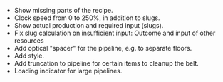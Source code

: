 - Show missing parts of the recipe.
- Clock speed from 0 to 250%, in addition to slugs.
- Show actual production and required input (slugs).
- Fix slug calculation on insufficient input: Outcome and input of other resources
- Add optical "spacer" for the pipeline, e.g. to separate floors.
- Add style.
- Add truncation to pipeline for certain items to cleanup the belt.
- Loading indicator for large pipelines.

